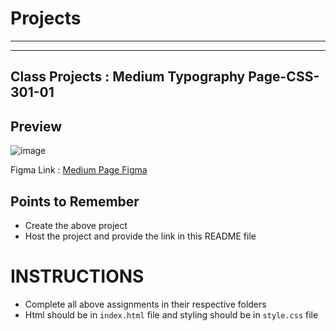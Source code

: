 # Projects

<hr>
<hr>

## Class Projects : Medium Typography Page-CSS-301-01

## Preview

![image](./Images/photos.jpeg)

Figma Link : [Medium Page Figma](https://www.figma.com/file/SdIM8MBoUSkNFw7OyqfbZl/Assignment---1-%5BMedium-Article%5D?node-id=0%3A1)

## Points to Remember

- Create the above project
- Host the project and provide the link in this README file

# INSTRUCTIONS

- Complete all above assignments in their respective folders
- Html should be in `index.html` file and styling should be in `style.css` file
